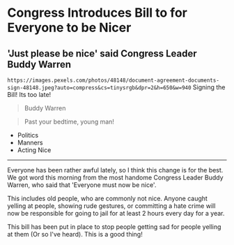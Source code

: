 # Congress Introduces Bill to for Everyone to be Nicer

## 'Just please be nice' said Congress Leader Buddy Warren

`https://images.pexels.com/photos/48148/document-agreement-documents-sign-48148.jpeg?auto=compress&cs=tinysrgb&dpr=2&h=650&w=940` Signing the Bill! Its too late!

> Buddy Warren

> Past your bedtime, young man!

- Politics
- Manners
- Acting Nice

---

Everyone has been rather awful lately, so I think this change is for the best. We got word this morning from the most handome Congress Leader Buddy Warren, who said that 'Everyone must now be nice'.


This includes old people, who are commonly not nice. Anyone caught yelling at people, showing rude gestures, or committing a hate crime will now be responsible for going to jail for at least 2 hours every day for a year.


This bill has been put in place to stop people getting sad for people yelling at them (Or so I've heard). This is a good thing!